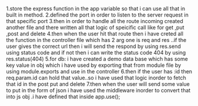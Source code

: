 1.store the express function in the app variable so that i can use all that in built in method.
2.defined the port in order to listen to the server request in that specific port
3.then in order to handle all the route incoming created another file and there written all that logic of speicific call like for get ,put ,post and delete
4.then when the user hit that route then i have creted  all the function in the controller file  which has 2 arg one is req and res ..if the user gives the correct url then i will send the 
respond by using res.send using status code and if not then i can write the status code 404 by using res.status(404)
5.for db: i have created a demo data base which has some key value in obj which i have used by exporting that from module file by using module.exports and use in the controller
6.then if the user has :id then req.param.id can hold that value..so i have used that logic inorder to fetch that id in the post put and delete
7.then when the user will send some value to put in the form of json i have used the middleware inorder to convert that into js obj .i have defined that inside app.use();
